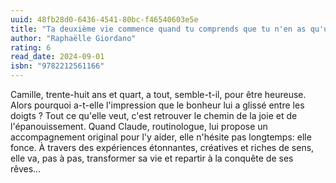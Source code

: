 ```yaml
---
uuid: 48fb28d0-6436-4541-80bc-f46540603e5e
title: "Ta deuxième vie commence quand tu comprends que tu n'en as qu'une"
author: "Raphaëlle Giordano"
rating: 6
read_date: 2024-09-01
isbn: "9782212561166"
---
```


Camille, trente-huit ans et quart, a tout, semble-t-il, pour être heureuse. Alors pourquoi a-t-elle l'impression que le bonheur lui a glissé entre les doigts ? Tout ce qu'elle veut, c'est retrouver le chemin de la joie et de l'épanouissement. Quand Claude, routinologue, lui propose un accompagnement original pour l'y aider, elle n'hésite pas longtemps: elle fonce.
À travers des expériences étonnantes, créatives et riches de sens, elle va, pas à pas, transformer sa vie et repartir à la conquête de ses rêves…
